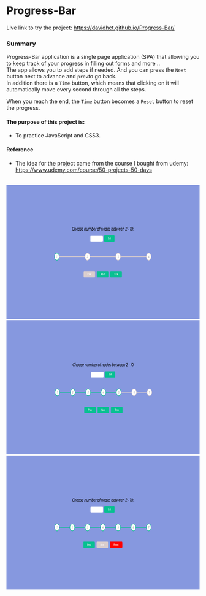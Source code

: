 # Progress-Bar

Live link to try the project: https://davidhct.github.io/Progress-Bar/

### Summary

Progress-Bar application is a single page application (SPA) that allowing you to keep track of your progress in filling out forms and more .. <br>
The app allows you to add steps if needed.
And you can press the `Next` button next to advance and `prev`to go back.<br>
In addition there is a `Time` button, which means that clicking on it will automatically move every second through all the steps.

When you reach the end, the `Time` button becomes a `Reset` button to reset the progress.<br>

#### The purpose of this project is:

- To practice JavaScript and CSS3.

#### Reference

- The idea for the project came from the course I bought from udemy: https://www.udemy.com/course/50-projects-50-days <br><br>

<kbd><img src="/demo images/img_1.png" width="630" height="350"></kbd>
<kbd><img src="/demo images/img_2.png" width="630" height="350"></kbd>
<kbd><img src="/demo images/img_3.png" width="630" height="350"></kbd>
